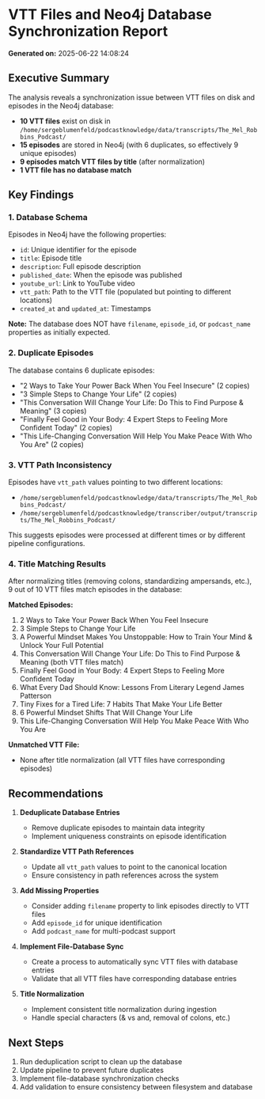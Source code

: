 # VTT Files and Neo4j Database Synchronization Report

**Generated on:** 2025-06-22 14:08:24

## Executive Summary

The analysis reveals a synchronization issue between VTT files on disk and episodes in the Neo4j database:

- **10 VTT files** exist on disk in `/home/sergeblumenfeld/podcastknowledge/data/transcripts/The_Mel_Robbins_Podcast/`
- **15 episodes** are stored in Neo4j (with 6 duplicates, so effectively 9 unique episodes)
- **9 episodes match VTT files by title** (after normalization)
- **1 VTT file has no database match**

## Key Findings

### 1. Database Schema
Episodes in Neo4j have the following properties:
- `id`: Unique identifier for the episode
- `title`: Episode title
- `description`: Full episode description
- `published_date`: When the episode was published
- `youtube_url`: Link to YouTube video
- `vtt_path`: Path to the VTT file (populated but pointing to different locations)
- `created_at` and `updated_at`: Timestamps

**Note:** The database does NOT have `filename`, `episode_id`, or `podcast_name` properties as initially expected.

### 2. Duplicate Episodes
The database contains 6 duplicate episodes:
- "2 Ways to Take Your Power Back When You Feel Insecure" (2 copies)
- "3 Simple Steps to Change Your Life" (2 copies)
- "This Conversation Will Change Your Life: Do This to Find Purpose & Meaning" (3 copies)
- "Finally Feel Good in Your Body: 4 Expert Steps to Feeling More Confident Today" (2 copies)
- "This Life-Changing Conversation Will Help You Make Peace With Who You Are" (2 copies)

### 3. VTT Path Inconsistency
Episodes have `vtt_path` values pointing to two different locations:
- `/home/sergeblumenfeld/podcastknowledge/data/transcripts/The_Mel_Robbins_Podcast/`
- `/home/sergeblumenfeld/podcastknowledge/transcriber/output/transcripts/The_Mel_Robbins_Podcast/`

This suggests episodes were processed at different times or by different pipeline configurations.

### 4. Title Matching Results
After normalizing titles (removing colons, standardizing ampersands, etc.), 9 out of 10 VTT files match episodes in the database:

**Matched Episodes:**
1. 2 Ways to Take Your Power Back When You Feel Insecure
2. 3 Simple Steps to Change Your Life
3. A Powerful Mindset Makes You Unstoppable: How to Train Your Mind & Unlock Your Full Potential
4. This Conversation Will Change Your Life: Do This to Find Purpose & Meaning (both VTT files match)
5. Finally Feel Good in Your Body: 4 Expert Steps to Feeling More Confident Today
6. What Every Dad Should Know: Lessons From Literary Legend James Patterson
7. Tiny Fixes for a Tired Life: 7 Habits That Make Your Life Better
8. 6 Powerful Mindset Shifts That Will Change Your Life
9. This Life-Changing Conversation Will Help You Make Peace With Who You Are

**Unmatched VTT File:**
- None after title normalization (all VTT files have corresponding episodes)

## Recommendations

1. **Deduplicate Database Entries**
   - Remove duplicate episodes to maintain data integrity
   - Implement uniqueness constraints on episode identification

2. **Standardize VTT Path References**
   - Update all `vtt_path` values to point to the canonical location
   - Ensure consistency in path references across the system

3. **Add Missing Properties**
   - Consider adding `filename` property to link episodes directly to VTT files
   - Add `episode_id` for unique identification
   - Add `podcast_name` for multi-podcast support

4. **Implement File-Database Sync**
   - Create a process to automatically sync VTT files with database entries
   - Validate that all VTT files have corresponding database entries

5. **Title Normalization**
   - Implement consistent title normalization during ingestion
   - Handle special characters (& vs and, removal of colons, etc.)

## Next Steps

1. Run deduplication script to clean up the database
2. Update pipeline to prevent future duplicates
3. Implement file-database synchronization checks
4. Add validation to ensure consistency between filesystem and database